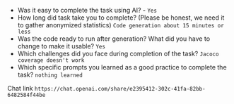 - Was it easy to complete the task using AI? - `Yes`
- How long did task take you to complete? (Please be honest, we need it to gather anonymized statistics) `Code generation about 15 minutes or less`
- Was the code ready to run after generation? What did you have to change to make it usable? `Yes`
- Which challenges did you face during completion of the task? `Jacoco coverage doesn't work`
- Which specific prompts you learned as a good practice to complete the task? `nothing learned`

Chat link `https://chat.openai.com/share/e2395412-302c-41fa-82bb-6482584f44be`
